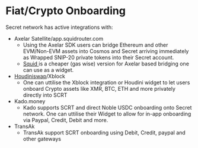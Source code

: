 # Fiat/Crypto Onboarding

Secret network has active integrations with:

* Axelar Satellite/app.squidrouter.com
  * Using the Axelar SDK users can bridge Ethereum and other EVM/Non-EVM assets into Cosmos and Secret arriving immediately as Wrapped SNIP-20 private tokens into their Secret account.
  * [Squid ](https://app.squidrouter.com)is a cheaper (gas wise) version for Axelar based bridging one can use as a widget.&#x20;
* [Houdiniswap](https://houdiniswap.com)/Xblock&#x20;
  * One can uttilise the Xblock integration or Houdini widget to let users onboard Crypto assets like XMR, BTC, ETH and more privately directly into SCRT
* Kado.money
  * Kado supports SCRT and direct Noble USDC onboarding onto Secret network. One can uttilise their Widget to allow for in-app onboarding via Paypal, Credit, Debit and more.
* TransAk
  * TransAk support SCRT onboarding using Debit, Credit, paypal and other gateways
